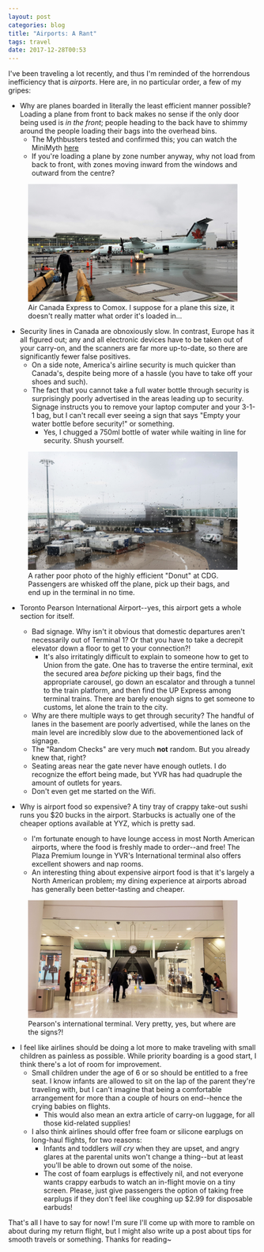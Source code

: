 ```yaml
---
layout: post
categories: blog
title: "Airports: A Rant"
tags: travel
date: 2017-12-28T00:53
---
```


I've been traveling a lot recently, and thus I'm reminded of the horrendous inefficiency that is _airports_. Here are, in no particular order, a few of my gripes:

- Why are planes boarded in literally the least efficient manner possible? Loading a plane from front to back makes no sense if the only door being used is _in the front_; people heading to the back have to shimmy around the people loading their bags into the overhead bins.
  - The Mythbusters tested and confirmed this; you can watch the MiniMyth [here](https://www.discovery.com/tv-shows/mythbusters/videos/plane-boarding-minimyth)
  - If you're loading a plane by zone number anyway, why not load from back to front, with zones moving inward from the windows and outward from the centre?

<figure>
	<img src="/images/blog/20161105_095157.jpg" alt="image">
	<figcaption>Air Canada Express to Comox. I suppose for a plane this size, it doesn't really matter what order it's loaded in...</figcaption>
</figure>

- Security lines in Canada are obnoxiously slow. In contrast, Europe has it all figured out; any and all electronic devices have to be taken out of your carry-on, and the scanners are far more up-to-date, so there are significantly fewer false positives.
  - On a side note, America's airline security is much quicker than Canada's, despite being more of a hassle (you have to take off your shoes and such).
  - The fact that you cannot take a full water bottle through security is surprisingly poorly advertised in the areas leading up to security. Signage instructs you to remove your laptop computer and your 3-1-1 bag, but I can't recall ever seeing a sign that says "Empty your water bottle before security!" or something.
    - Yes, I chugged a 750ml bottle of water while waiting in line for security. Shush yourself.

<figure>
	<img src="/images/blog/20171112_125139.jpg" alt="image">
	<figcaption>A rather poor photo of the highly efficient "Donut" at CDG. Passengers are whisked off the plane, pick up their bags, and end up in the terminal in no time.</figcaption>
</figure>

- Toronto Pearson International Airport--yes, this airport gets a whole section for itself.
  - Bad signage. Why isn't it obvious that domestic departures aren't necessarily out of Terminal 1? Or that you have to take a decrepit elevator down a floor to get to your connection?!
    - It's also irritatingly difficult to explain to someone how to get to Union from the gate. One has to traverse the entire terminal, exit the secured area _before_ picking up their bags, find the appropriate carousel, go down an escalator and through a tunnel to the train platform, and then find the UP Express among terminal trains. There are barely enough signs to get someone to customs, let alone the train to the city.
  - Why are there multiple ways to get through security? The handful of lanes in the basement are poorly advertised, while the lanes on the main level are incredibly slow due to the abovementioned lack of signage.
  - The "Random Checks" are very much **not** random. But you already knew that, right?
  - Seating areas near the gate never have enough outlets. I do recognize the effort being made, but YVR has had quadruple the amount of outlets for years.
  - Don't even get me started on the Wifi.

- Why is airport food so expensive? A tiny tray of crappy take-out sushi runs you $20 bucks in the airport. Starbucks is actually one of the cheaper options available at YYZ, which is pretty sad.
  - I'm fortunate enough to have lounge access in most North American airports, where the food is freshly made to order--and free! The Plaza Premium lounge in YVR's International terminal also offers excellent showers and nap rooms.
  - An interesting thing about expensive airport food is that it's largely a North American problem; my dining experience at airports abroad has generally been better-tasting and cheaper.

<figure>
	<img src="/images/blog/20171107_191549.jpg" alt="image">
	<figcaption>Pearson's international terminal. Very pretty, yes, but where are the signs?!</figcaption>
</figure>

- I feel like airlines should be doing a lot more to make traveling with small children as painless as possible. While priority boarding is a good start, I think there's a lot of room for improvement.
  - Small children under the age of 6 or so should be entitled to a free seat. I know infants are allowed to sit on the lap of the parent they're traveling with, but I can't imagine that being a comfortable arrangement for more than a couple of hours on end--hence the crying babies on flights.
    - This would also mean an extra article of carry-on luggage, for all those kid-related supplies!
  - I also think airlines should offer free foam or silicone earplugs on long-haul flights, for two reasons:
    - Infants and toddlers _will cry_ when they are upset, and angry glares at the parental units won't change a thing--but at least you'll be able to drown out some of the noise.
    - The cost of foam earplugs is effectively nil, and not everyone wants crappy earbuds to watch an in-flight movie on a tiny screen. Please, just give passengers the option of taking free earplugs if they don't feel like coughing up $2.99 for disposable earbuds!

That's all I have to say for now! I'm sure I'll come up with more to ramble on about during my return flight, but I might also write up a post about tips for smooth travels or something. Thanks for reading~
